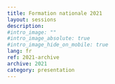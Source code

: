 ```yaml
---
title: Formation nationale 2021
layout: sessions
description:
#intro_image: ""
#intro_image_absolute: true
#intro_image_hide_on_mobile: true
lang: fr
ref: 2021-archive
archive: 2021
category: presentation
---
```

